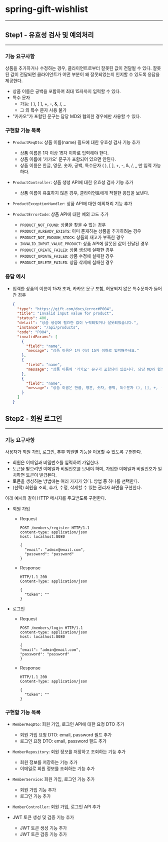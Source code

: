 # spring-gift-wishlist
___

## Step1 - 유효성 검사 및 예외처리
___

### 기능 요구사항
상품을 추가하거나 수정하는 경우, 클라이언트로부터 잘못된 값이 전달될 수 있다. 
잘못된 값이 전달되면 클라이언트가 어떤 부분이 왜 잘못되었는지 인지할 수 있도록 응답을 제공한다.

- 상품 이름은 공백을 포함하여 최대 15자까지 입력할 수 있다.
- 특수 문자
  - 가능: ( ), [ ], +, -, &, /, _
  - 그 외 특수 문자 사용 불가
- "카카오"가 포함된 문구는 담당 MD와 협의한 경우에만 사용할 수 있다.

### 구현할 기능 목록

- `ProductReqDto`: 상품 이름(name) 필드에 대한 유효성 검사 기능 추가 
  - 상품 이름은 1자 이상 15자 이하로 입력해야 한다.
  - 상품 이름에 '카카오' 문구가 포함되어 있으면 안된다.
  - 상품 이름은 한글, 영문, 숫자, 공백, 특수문자 ( ), [ ], +, -, &, /, _ 만 입력 가능하다.


- `ProductController`: 상품 생성 API에 대한 유효성 검사 기능 추가
  - 상품 이름이 유효하지 않은 경우, 클라이언트에게 적절한 응답을 보낸다.


- `ProductExceptionHandler`: 상품 API에 대한 예외처리 기능 추가


- `ProductErrorCode`: 상품 API에 대한 예외 코드 추가
  - `PRODUCT_NOT_FOUND`: 상품을 찾을 수 없는 경우
  - `PRODUCT_ALREADY_EXISTS`: 이미 존재하는 상품을 추가하려는 경우
  - `PRODUCT_NOT_ENOUGH_STOCK`: 상품의 재고가 부족한 경우
  - `INVALID_INPUT_VALUE_PRODUCT`: 상품 API에 잘못된 값이 전달된 경우
  - `PRODUCT_CREATE_FAILED`: 상품 생성에 실패한 경우
  - `PRODUCT_UPDATE_FAILED`: 상품 수정에 실패한 경우
  - `PRODUCT_DELETE_FAILED`: 상품 삭제에 실패한 경우

### 응답 예시


- 입력한 상품의 이름이 15자 초과, 카카오 문구 포함, 허용되지 않은 특수문자가 들어간 경우
  ```json
  {
    "type": "https://gift.com/docs/error#P004",
    "title": "Invalid input value for product",
    "status": 400,
    "detail": "상품 생성에 필요한 값이 누락되었거나 잘못되었습니다.",
    "instance": "/api/products",
    "code": "P004",
    "invalidParams": [
      {
        "field": "name",
        "message": "상품 이름은 1자 이상 15자 이하로 입력해주세요."
      },
      {
        "field": "name",
        "message": "상품 이름에 '카카오' 문구가 포함되어 있습니다. 담당 MD와 협의 후 사용해주세요."
      },
      {
        "field": "name",
        "message": "상품 이름은 한글, 영문, 숫자, 공백, 특수문자 (), [], +, -, &, /, _ 만 입력 가능합니다."
      }
    ]
  }
  ```

## Step2 - 회원 로그인
___

### 기능 요구사항
사용자가 회원 가입, 로그인, 추후 회원별 기능을 이용할 수 있도록 구현한다.

- 회원은 이메일과 비밀번호를 입력하여 가입한다.
- 토큰을 받으려면 이메일과 비밀번호를 보내야 하며, 가입한 이메일과 비밀번호가 일치하면 토큰이 발급된다.
- 토큰을 생성하는 방법에는 여러 가지가 있다. 방법 중 하나를 선택한다.
- (선택) 회원을 조회, 추가, 수정, 삭제할 수 있는 관리자 화면을 구현한다.

아래 예시와 같이 HTTP 메시지를 주고받도록 구현한다.
- 회원 가입
  - Request
    ```http
    POST /members/register HTTP/1.1
    content-type: application/json
    host: localhost:8080
    
    {
      "email": "admin@email.com",
      "password": "password"
    }
    ```
  - Response
    ```http
    HTTP/1.1 200
    Content-Type: application/json

    {
      "token": ""
    }
    ```

- 로그인    
  - Request
    ```http
    POST /members/login HTTP/1.1
    content-type: application/json
    host: localhost:8080
  
    {
    "email": "admin@email.com",
    "password": "password"
    }
    ```

  - Response
    ```http
    HTTP/1.1 200
    Content-Type: application/json

    {
      "token": ""
    }
    ```

### 구현할 기능 목록

- `MemberReqDto`: 회원 가입, 로그인 API에 대한 요청 DTO 추가
  - 회원 가입 요청 DTO: email, password 필드 추가
  - 로그인 요청 DTO: email, password 필드 추가


- `MemberRepository`: 회원 정보를 저장하고 조회하는 기능 추가
  - 회원 정보를 저장하는 기능 추가
  - 이메일로 회원 정보를 조회하는 기능 추가


- `MemberService`: 회원 가입, 로그인 기능 추가
  - 회원 가입 기능 추가
  - 로그인 기능 추가


- `MemberController`: 회원 가입, 로그인 API 추가


- JWT 토큰 생성 및 검증 기능 추가
  - JWT 토큰 생성 기능 추가
  - JWT 토큰 검증 기능 추가

